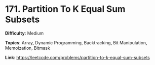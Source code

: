 # 171. Partition To K Equal Sum Subsets

**Difficulty**: Medium

**Topics**: Array, Dynamic Programming, Backtracking, Bit Manipulation, Memoization, Bitmask

**Link**: https://leetcode.com/problems/partition-to-k-equal-sum-subsets
